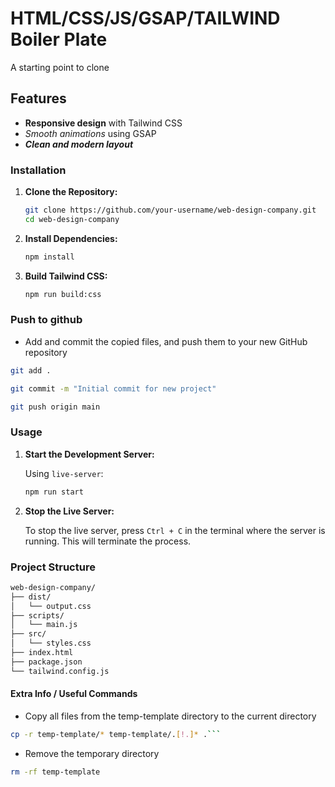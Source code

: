 # HTML/CSS/JS/GSAP/TAILWIND Boiler Plate

A starting point to clone

## Features

- **Responsive design** with Tailwind CSS
- *Smooth animations* using GSAP
- ***Clean and modern layout***


### Installation

1. **Clone the Repository:**

   ```bash
   git clone https://github.com/your-username/web-design-company.git
   cd web-design-company
   ```

2. **Install Dependencies:**

   ```bash
   npm install
   ```

3. **Build Tailwind CSS:**

   ```bash
   npm run build:css
   ```

### Push to github

* Add and commit the copied files, and push them to your new GitHub repository
```bash
git add .
```
```bash
git commit -m "Initial commit for new project"
```
```bash
git push origin main
```

### Usage

1. **Start the Development Server:**

   Using `live-server`:

   ```bash
   npm run start
   ```

2. **Stop the Live Server:**

   To stop the live server, press `Ctrl + C` in the terminal where the server is running. This will terminate the process.



### Project Structure

```bash
web-design-company/
├── dist/
│   └── output.css
├── scripts/
│   └── main.js
├── src/
│   └── styles.css
├── index.html
├── package.json
└── tailwind.config.js
```

#### Extra Info / Useful Commands

*  Copy all files from the temp-template directory to the current directory
 ```bash
cp -r temp-template/* temp-template/.[!.]* .```
```
*  Remove the temporary directory
 ```bash
rm -rf temp-template
```






